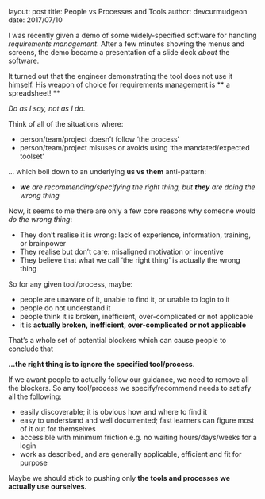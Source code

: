 layout: post
title: People vs Processes and Tools
author: devcurmudgeon
date: 2017/07/10

I was recently given a demo of some widely-specified software for handling
_requirements management_. After a few minutes showing the menus and
screens, the demo became a presentation of a slide deck _about_ the software.

It turned out that the engineer demonstrating the tool does not use it himself.
His weapon of choice for requirements management is ** a spreadsheet! **

_Do as I say, not as I do_.

Think of all of the situations where:

* person/team/project doesn’t follow ‘the process’ 
* person/team/project misuses or avoids using ‘the mandated/expected toolset’

... which boil down to an underlying **us vs them** anti-pattern:

* _**we** are recommending/specifying the right thing, but **they** are doing
the wrong thing_

Now, it seems to me there are only a few core reasons why someone would
_do the wrong thing_:

* They don’t realise it is wrong: lack of experience, information, training,
or brainpower
* They realise but don’t care: misaligned motivation or incentive
* They believe that what we  call ‘the right thing’ is actually the wrong
thing

So for any given tool/process, maybe:

* people are unaware of it, unable to find it, or unable to login to it
* people do not understand it
* people think it is broken, inefficient, over-complicated or not applicable
* it is **actually broken, inefficient, over-complicated or not applicable**

That’s a whole set of potential blockers which can cause people to
conclude that

**...the right thing is to ignore the specified tool/process**. 

If we awant people to actually follow our guidance, we need to remove all the
blockers. So any tool/process we specify/recommend needs to satisfy
all the following:

* easily discoverable; it is obvious how and where to find it
* easy to understand and well documented; fast learners can figure most of it out
for themselves
* accessible with minimum friction e.g. no waiting hours/days/weeks for a login
* work as described, and are generally applicable, efficient and fit for purpose

Maybe we should stick to pushing only 
**the tools and processes we actually use ourselves.**
